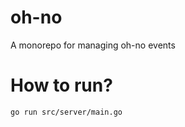 # oh-no

A monorepo for managing oh-no events

# How to run?

```shell
go run src/server/main.go
```
